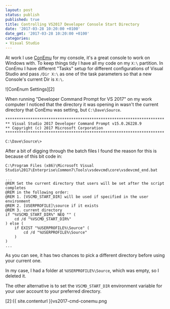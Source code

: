 ```yaml
---
layout: post
status: publish
published: true
title: Controlling VS2017 Developer Console Start Directory
date: '2017-03-28 10:20:00 +0100'
date_gmt: '2017-03-28 10:20:00 +0100'
categories:
- Visual Studio
---
```


At work I use [ConEmu][1] for my console, it's a great console to work on Windows with.
To keep things tidy I have all my code on my `X:\` partition.
In ConEmu I have different "Tasks" setup for different configurations of Visual Studio and
pass `/Dir X:\` as one of the task parameters so that a new Console's current Dir is `X:\`.

![ConEnum Settings][2]

When running "Developer Command Prompt for VS 2017" on my work computer I noticed that the directory
it was opening in wasn't the current directory that ConEmu was setting, but `C:\Dave\Source`.

``` plain
**********************************************************************
** Visual Studio 2017 Developer Command Prompt v15.0.26228.9
** Copyright (c) 2017 Microsoft Corporation
**********************************************************************

C:\Dave\Source\>
```

After a bit of digging through the batch files I found the reason for this is because of this bit code in:

`C:\Program Files (x86)\Microsoft Visual Studio\2017\Enterprise\Common7\Tools\vsdevcmd\core\vsdevcmd_end.bat`

``` batch
...
@REM Set the current directory that users will be set after the script completes
@REM in the following order:
@REM 1. [VSCMD_START_DIR] will be used if specified in the user environment
@REM 2. [USERPROFILE]\source if it exists
@REM 3. current directory
if "%VSCMD_START_DIR%" NEQ "" (
    cd /d "%VSCMD_START_DIR%"
) else (
    if EXIST "%USERPROFILE%\Source" (
        cd /d "%USERPROFILE%\Source"
    )
)
...
```

As you can see, it has two chances to pick a different directory before using your current one.

In my case, I had a folder at `%USERPROFILE%\Source`, which was empty, so I deleted it.

The other alternative is to set the `VSCMD_START_DIR` environment variable for your user account to your preferred directory.

[1]:https://conemu.github.io/
[2]:{{ site.contenturl }}vs2017-cmd-conemu.png